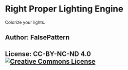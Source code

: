 # Right Proper Lighting Engine
Colorize your lights.

## Author: FalsePattern
## License: CC-BY-NC-ND 4.0 <a rel="license" href="http://creativecommons.org/licenses/by-nc-nd/4.0/"><img alt="Creative Commons License" style="border-width:0" src="https://i.creativecommons.org/l/by-nc-nd/4.0/88x31.png" /></a>
